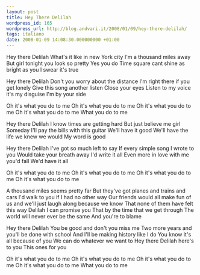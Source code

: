 ```yaml
---
layout: post
title: Hey There Delilah
wordpress_id: 165
wordpress_url: http://blog.andvari.it/2008/01/09/hey-there-delilah/
tags: italiano
date: 2008-01-09 14:08:30.000000000 +01:00
---
```

Hey there Delilah
What's it like in new York city
I'm a thousand miles away
But girl tonight you look so pretty
Yes you do
Time square cant shine as bright as you
I swear it's true

Hey there Delilah
Don't you worry about the distance
I'm right there if you get lonely
Give this song another listen
Close your eyes
Listen to my voice it's my disguise
I'm by your side

Oh it's what you do to me
Oh it's what you do to me
Oh it's what you do to me
Oh it's what you do to me
What you do to me

Hey there Delilah
I know times are getting hard
But just believe me girl
Someday I'll pay the bills with this guitar
We'll have it good
We'll have the life we knew we would
My word is good

Hey there Delilah
I've got so much left to say
If every simple song I wrote to you
Would take your breath away
I'd write it all
Even more in love with me you'd fall
We'd have it all

Oh it's what you do to me
Oh it's what you do to me
Oh it's what you do to me
Oh it's what you do to me

A thousand miles seems pretty far
But they've got planes and trains and cars
I'd walk to you if I had no other way
Our friends would all make fun of us
and we'll just laugh along because we know
That none of them have felt this way
Delilah I can promise you
That by the time that we get through
The world will never ever be the same
And you're to blame

Hey there Delilah
You be good and don't you miss me
Two more years and you'll be done with school
And I'll be making history like I do
You know it's all because of you
We can do whatever we want to
Hey there Delilah here's to you
This ones for you

Oh it's what you do to me
Oh it's what you do to me
Oh it's what you do to me
Oh it's what you do to me
What you do to me
